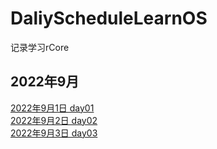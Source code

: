 # DaliyScheduleLearnOS

记录学习rCore

## 2022年9月

[2022年9月1日  day01](/DaliySchedule/Day01.md)   
[2022年9月2日  day02](/DaliySchedule/Day02.md)  
[2022年9月3日  day03](/DaliySchedule/Day03.md)